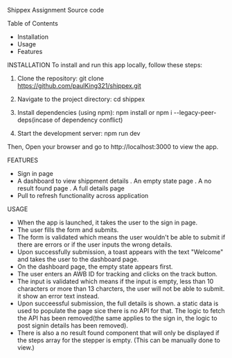 Shippex Assignment Source code

Table of Contents
- Installation
- Usage
- Features


INSTALLATION
To install and run this app locally, follow these steps:

1. Clone the repository:
git clone https://github.com/paulKing321/shippex.git

2. Navigate to the project directory:
cd shippex

3. Install dependencies (using npm):
npm install or npm i --legacy-peer-deps(incase of dependency conflict)

4. Start the development server:
npm run dev

Then, Open your browser and go to http://localhost:3000 to view the app.


FEATURES
- Sign in page
- A dashboard to view shippment details
    . An empty state page
    . A no result found page
    . A full details page
- Pull to refresh functionality across application


USAGE
- When the app is launched, it takes the user to the sign in page.
- The user fills the form and submits.
- The form is validated which means the user wouldn't be able to submit if there are errors or if the user inputs the wrong details. 
- Upon successfully submission, a toast appears with the text "Welcome" and takes the user to the dashboard page.
- On the dashboard page, the empty state appears first.
- The user enters an AWB ID for tracking and clicks on the track button.
- The input is validated which means if the input is empty, less than 10 characters or more than 13 charcters, the user will not be able to submit. it show an error text instead.
- Upon succeessful submission, the full details is shown. a static data is used to populate the page sice there is no API for that. The logic to fetch the API has been removed(the same applies to the sign in, the logic to post signin details has been removed).
- There is also a no result found component that will only be displayed if the steps array for the stepper is empty. (This can be manually done to view.) 

